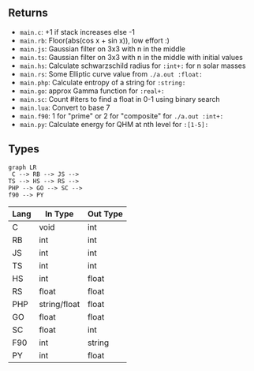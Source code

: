 ## Returns
- `main.c`: +1 if stack increases else -1
- `main.rb`: Floor(abs(cos x + sin x)), low effort :)
- `main.js`: Gaussian filter on 3x3 with n in the middle
- `main.ts`: Gaussian filter on 3x3 with n in the middle with initial values
- `main.hs`: Calculate schwarzschild radius for `:int+:` for n solar masses
- `main.rs`: Some Elliptic curve value from `./a.out :float:`
- `main.php`: Calculate entropy of a string for `:string:`
- `main.go`: approx Gamma function for `:real+:`
- `main.sc`: Count #iters to find a float in 0-1 using binary search
- `main.lua`: Convert to base 7
- `main.f90`: 1 for "prime" or 2 for "composite" for `./a.out :int+:`
- `main.py`: Calculate energy for QHM at nth level for `:[1-5]:`

## Types
```mermaid
graph LR
 C --> RB --> JS -->
TS --> HS --> RS -->
PHP --> GO --> SC -->
f90 --> PY
```

| Lang | In Type | Out Type |
| ---- | ------- | -------- |
| C    | void    | int      |
| RB   | int     | int      |
| JS   | int     | int      |
| TS   | int     | int      |
| HS   | int     | float    |
| RS   | float   | float    |
| PHP  | string/float | float |
| GO   | float   | float    |
| SC   | float   | int      |
| F90  | int     | string   |
| PY   | int     | float    |